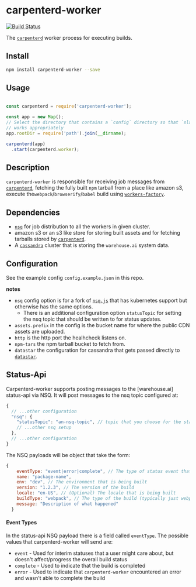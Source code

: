 # carpenterd-worker

[![Build
Status](https://travis-ci.org/godaddy/carpenterd-worker.svg?branch=master)](https://travis-ci.org/godaddy/carpenterd-worker)

The [`carpenterd`][carpenterd] worker process for executing builds.

## Install

```sh
npm install carpenterd-worker --save
```

## Usage

```js

const carpenterd = require('carpenterd-worker');

const app = new Map();
// Select the directory that contains a `config` directory so that `slay-config`
// works appropriately
app.rootDir = require('path').join(__dirname);

carpenterd(app)
  .start(carpenterd.worker);

```

## Description

`carpenterd-worker` is responsible for receiving job messages from [`carpenterd`][carpenterd], fetching the fully built `npm` tarball from a place like amazon s3, execute the`webpack`/`browserify`/`babel` build using [`workers-factory`][workers-factory].

## Dependencies

- [`nsq`][nsq] for job distribution to all the workers in given cluster.
- amazon s3 or an s3 like store for storing built assets and for fetching tarballs stored by [`carpenterd`][carpenterd].
- A [`cassandra`][cassandra] cluster that is storing the `warehouse.ai` system data.


## Configuration

See the example config `config.example.json` in this repo.

**notes**
- `nsq` config option is for a fork of [`nsq.js`][nsq.js] that has kubernetes support but otherwise has the same options.
  - There is an additional configuration option `statusTopic` for setting the nsq topic that should be written to for status updates.
- `assets.prefix` in the config is the bucket name for where the public CDN assets are uploaded.
- `http` is the http port the healhcheck listens on.
- `npm-tars` the npm tarball bucket to fetch from.
- `datastar` the configuration for cassandra that gets passed directly to [`datastar`][datastar].


## Status-Api

Carpenterd-worker supports posting messages to the [warehouse.ai] status-api via NSQ.
It will post messages to the nsq topic configured at:

```js
{
  // ...other configuration
  "nsq": {
    "statusTopic": "an-nsq-topic", // topic that you choose for the status-api to consume
    // ...other nsq setup
  },
  // ...other configuration
}
```

The NSQ payloads will be object that take the form:

```js
{
    eventType: "event|error|complete", // The type of status event that occurred
    name: "package-name",
    env: "dev", // The environment that is being built
    version: "1.2.3", // The version of the build
    locale: "en-US", // (Optional) The locale that is being built
    buildType: "webpack", // The type of the build (typically just webpack)
    message: "Description of what happened"
  }
```

#### Event Types

In the status-api NSQ payload there is a field called `eventType`. The possible values that carpenterd-worker will send are:

- `event` - Used for interim statuses that a user might care about, but doesn't affect/progress the overall build status
- `complete` - Used to indicate that the build is completed
- `error` - Used to indicate that `carpenterd-worker` encountered an error and wasn't able to complete the build

[carpenterd]: https://github.com/godaddy/carpenterd
[workers-factory]: https://github.com/warehouseai/workers-factory
[datastar]: https://github.com/godaddy/datastar
[nsq]: http://nsq.io
[cassandra]: http://cassandra.apache.org/
[nsq.js]: https://github.com/jcrugzz/nsq.js/tree/addr-modify
